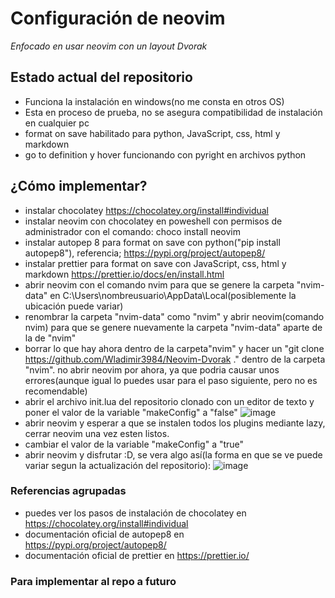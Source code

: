 # Configuración de neovim

_Enfocado en usar neovim con un layout Dvorak_

## Estado actual del repositorio

- Funciona la instalación en windows(no me consta en otros OS)
- Esta en proceso de prueba, no se asegura compatibilidad de instalación en cualquier pc
- format on save habilitado para python, JavaScript, css, html y markdown
- go to definition y hover funcionando con pyright en archivos python

## ¿Cómo implementar?

- instalar chocolatey https://chocolatey.org/install#individual
- instalar neovim con chocolatey en poweshell con permisos de administrador con el comando: choco install neovim
- instalar autopep 8 para format on save con python("pip install autopep8"), referencia; https://pypi.org/project/autopep8/
- instalar prettier para format on save con JavaScript, css, html y markdown https://prettier.io/docs/en/install.html
- abrir neovim con el comando nvim para que se genere la carpeta "nvim-data" en C:\Users\nombreusuario\AppData\Local(posiblemente la ubicación puede variar)
- renombrar la carpeta "nvim-data" como "nvim" y abrir neovim(comando nvim) para que se genere nuevamente la carpeta "nvim-data" aparte de la de "nvim"
- borrar lo que hay ahora dentro de la carpeta"nvim" y hacer un "git clone https://github.com/Wladimir3984/Neovim-Dvorak ." dentro de la carpeta "nvim". no abrir neovim por ahora, ya que podria causar unos errores(aunque igual lo puedes usar para el paso siguiente, pero no es recomendable)
- abrir el archivo init.lua del repositorio clonado con un editor de texto y poner el valor de la variable "makeConfig" a "false"
  ![image](https://user-images.githubusercontent.com/83993271/223286922-e5cfcab2-0ac6-4ab6-b512-6754ff040854.png)
- abrir neovim y esperar a que se instalen todos los plugins mediante lazy, cerrar neovim una vez esten listos.
- cambiar el valor de la variable "makeConfig" a "true"
- abrir neovim y disfrutar :D, se vera algo así(la forma en que se ve puede variar segun la actualización del repositorio):
  ![image](https://user-images.githubusercontent.com/83993271/223286613-ca9dd9ed-7fab-4585-8858-26b7c65f01a3.png)

### Referencias agrupadas

- puedes ver los pasos de instalación de chocolatey en https://chocolatey.org/install#individual
- documentación oficial de autopep8 en https://pypi.org/project/autopep8/
- documentación oficial de prettier en https://prettier.io/

### Para implementar al repo a futuro
